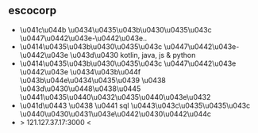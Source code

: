 ## escocorp
- \u041c\u044b \u0434\u0435\u043b\u0430\u0435\u043c \u0447\u0442\u043e-\u0442\u043e..
- \u0414\u0435\u043b\u0430\u0435\u043c \u0447\u0442\u043e-\u0442\u043e \u043d\u0430 kotlin, java, js & python
- \u0414\u0435\u043b\u0430\u0435\u043c \u0447\u0442\u043e \u0442\u043e \u0434\u043b\u044f \u043b\u044e\u0434\u0435\u0439 \u0438 \u043d\u0430\u0448\u0438\u0445 \u0441\u0435\u0440\u0432\u0435\u0440\u043e\u0432
- \u041d\u0443 \u0438 \u0441 sql \u0443\u043c\u0435\u0435\u043c \u0440\u0430\u0431\u043e\u0442\u0430\u0442\u044c
- \> 121.127.37.17:3000 <
